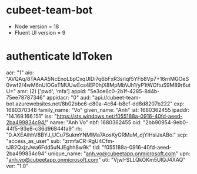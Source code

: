 # cubeet-team-bot
- Node version = 18
- Fluent UI version = 9

# authenticate IdToken
acr: "1"
aio: "AVQAq/8TAAAA5NcEnoLbpCxqUlDi7q6bFxR3s/iqf5YFb8Vp7+16rnMGOeS0vwf2/4wM6nUlOGxTMUUwEcs4EP0hjX8MpMbVJh1/yP1tWOftuS9M89r6utU="
amr: (2) ['pwd', 'mfa']
appid: "5e3ce6c0-2b1f-4285-8d4b-75ee78787346"
appidacr: "0"
aud: "api://cubeet-team-bot.azurewebsites.net/8b02bbc6-c80a-4c64-b8cf-dd8d8207b222"
exp: 1680370348
family_name: "Vo"
given_name: "Anh"
iat: 1680362455
ipaddr: "14.169.166.151"
iss: "https://sts.windows.net/f055188a-0916-40fd-aeed-2ba499834c94/"
name: "Anh Vo"
nbf: 1680362455
oid: "2bb90954-9eb0-44f5-93e8-c36d96844fa9"
rh: "0.AXEAihhV8BYJ_UCu7SukmYNMlMa7AosKyGRMuM_djYIHsiJxABo."
scp: "access_as_user"
sub: "zrmfaCR-RgU4Cfm-tJ82QxjzJwa6Fdd5uNJEghh8w9k"
tid: "f055188a-0916-40fd-aeed-2ba499834c94"
unique_name: "anh.vo@cubeetapp.onmicrosoft.com"
upn: "anh.vo@cubeetapp.onmicrosoft.com"
uti: "VjwI-SLLQkOKm5UlQJ4XAQ"
ver: "1.0"
